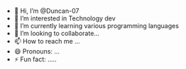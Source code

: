 - 👋 Hi, I’m @Duncan-07
- 👀 I’m interested in Technology dev
- 🌱 I’m currently learning various programming languages
- 💞️ I’m looking to collaborate...  
- 📫 How to reach me ...
- 😄 Pronouns: ...
- ⚡ Fun fact: .....

<!---
Duncan-07/Duncan-07 is a ✨ special ✨ repository because its `README.md` (this file) appears on your GitHub profile.
You can click the Preview link to take a look at your changes.
--->
